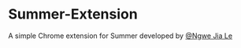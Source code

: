 # Summer-Extension

A simple Chrome extension for Summer developed by [@Ngwe Jia Le](https://github.com/JLREx)